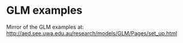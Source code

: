 GLM examples
================

Mirror of the GLM examples at: <http://aed.see.uwa.edu.au/research/models/GLM/Pages/set_up.html>
